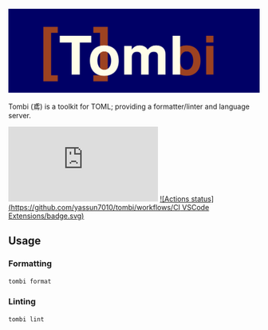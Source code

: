 ![Logo](./docs/images/tombi.svg)

Tombi (鳶) is a toolkit for TOML; providing a formatter/linter and language server.

[![GitHub license](https://badgen.net/github/license/Naereen/Strapdown.js?style=flat-square)](https://github.com/Naereen/StrapDown.js/blob/master/LICENSE)
[![Actions status](https://github.com/yassun7010/tombi/workflows/CI VSCode Extensions/badge.svg)](https://github.com/yassun7010/tombi/actions)

## Usage
### Formatting
```sh
tombi format
```

### Linting
```sh
tombi lint
```
